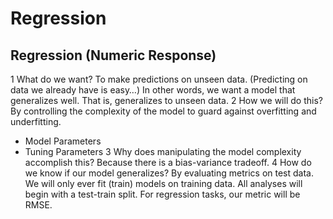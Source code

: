 # Regression

## Regression (Numeric Response)
1 What do we want? To make predictions on unseen data. (Predicting on data we already have is easy…) In other words, we want a model that generalizes well. That is, generalizes to unseen data.
2 How we will do this? By controlling the complexity of the model to guard against overfitting and underfitting.
+ Model Parameters
+ Tuning Parameters
3 Why does manipulating the model complexity accomplish this? Because there is a bias-variance tradeoff.
4 How do we know if our model generalizes? By evaluating metrics on test data. We will only ever fit (train) models on training data. All analyses will begin with a test-train split. For regression tasks, our metric will be RMSE.
